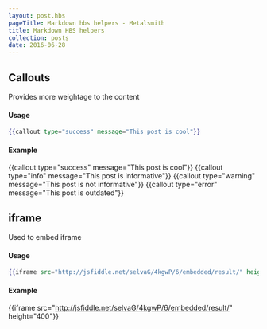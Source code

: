```yaml
---
layout: post.hbs
pageTitle: Markdown hbs helpers - Metalsmith
title: Markdown HBS helpers
collection: posts
date: 2016-06-28
---
```


## Callouts

Provides more weightage to the content

#### Usage
```hbs
{{callout type="success" message="This post is cool"}}
```

#### Example
{{callout type="success" message="This post is cool"}}
{{callout type="info" message="This post is informative"}}
{{callout type="warning" message="This post is not informative"}}
{{callout type="error" message="This post is outdated"}}

## iframe

Used to embed iframe

#### Usage

```hbs
{{iframe src="http://jsfiddle.net/selvaG/4kgwP/6/embedded/result/" height="400"}}
```

#### Example

{{iframe src="http://jsfiddle.net/selvaG/4kgwP/6/embedded/result/" height="400"}}
